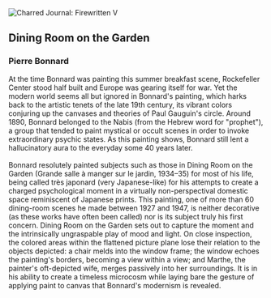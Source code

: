<div class="artwork-of-the-day">
  <div class="container">
    <div class="img-wrapper">
      <img
        src="https://uploads2.wikiart.org/images/pierre-bonnard/dining-room-on-the-garden.jpg!Large.jpg"
        alt="Charred Journal: Firewritten V" />
    </div>
    <div class="artwork-detail">
      <div class="artwork-origin"> 
        <h2 class="artwork-name">Dining Room on the Garden</h2>
        <h3 class="artist">
          Pierre Bonnard
        </h3>
      </div>
      <p class="description">
        <span class="artwork-description-text ng-binding" ng-bind-html="viewModel.ArtworkOfTheDay.Description | unsafe">At the time Bonnard was painting this summer breakfast scene, Rockefeller Center stood half built and Europe was gearing itself for war. Yet the modern world seems all but ignored in Bonnard's painting, which harks back to the artistic tenets of the late 19th century, its vibrant colors conjuring up the canvases and theories of Paul Gauguin's circle. Around 1890, Bonnard belonged to the Nabis (from the Hebrew word for "prophet"), a group that tended to paint mystical or occult scenes in order to invoke extraordinary psychic states. As this painting shows, Bonnard still lent a hallucinatory aura to the everyday some 40 years later.
<br>
<br>Bonnard resolutely painted subjects such as those in Dining Room on the Garden (Grande salle à manger sur le jardin, 1934–35) for most of his life, being called très japonard (very Japanese-like) for his attempts to create a charged psychological moment in a virtually non-perspectival domestic space reminiscent of Japanese prints. This painting, one of more than 60 dining-room scenes he made between 1927 and 1947, is neither decorative (as these works have often been called) nor is its subject truly his first concern. Dining Room on the Garden sets out to capture the moment and the intrinsically ungraspable play of mood and light. On close inspection, the colored areas within the flattened picture plane lose their relation to the objects depicted: a chair melds into the window frame; the window echoes the painting's borders, becoming a view within a view; and Marthe, the painter's oft-depicted wife, merges passively into her surroundings. It is in his ability to create a timeless microcosm while laying bare the gesture of applying paint to canvas that Bonnard's modernism is revealed.</span>
                        <div class="text-shadow-container" ng-show="showShadow" style=""></div>
      </p>
    </div>
  </div>

</div>
